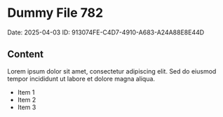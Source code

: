 # Dummy File 782

Date: 2025-04-03
ID: 913074FE-C4D7-4910-A683-A24A88E8E44D

## Content

Lorem ipsum dolor sit amet, consectetur adipiscing elit.
Sed do eiusmod tempor incididunt ut labore et dolore magna aliqua.

* Item 1
* Item 2
* Item 3
